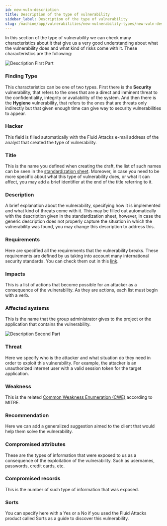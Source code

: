 ```yaml
---
id: new-vuln-description
title: Description of the type of vulnerability
sidebar_label: Description of the type of vulnerability
slug: /machine/app/vulnerabilities/new-vulnerability-types/new-vuln-description
---
```


In this section of the type of vulnerability
we can check many characteristics about it
that give us a very good understanding
about what the vulnerability does
and what kind of risks come with it.
These characteristics are the following:

![Description First Part](/img/web/vulnerabilities/new-vulnerability-types/new-vuln-description/vuln-description-part1.png)

### Finding Type
This characteristics can be
one of two types.
First there is the **Security** vulnerability,
that refers to the ones
that are a direct and inminent threat
to the confidentiality,
integrity or availability of the system.
And then there is the **Hygiene** vulnerability,
that refers to the ones
that are threats only indirectly
but that given enough time
can give way to security vulnerabilities to appear.

### Hacker
This field is filled automatically
with the Fluid Attacks e-mail address
of the analyst that created
the type of vulnerability.

### Title
This is the name you defined
when creating the draft,
the list of such names
can be seen in the
[standardization sheet](https://docs.google.com/spreadsheets/d/1L37WnF6enoC8Ws8vs9sr0G29qBLwbe-3ztbuopu1nvc/).
Moreover,
in case you need to be more specific
about what this type of vulnerability does,
or what it can affect,
you may add a brief identifier
at the end of the title
referring to it.

### Description
A brief explanation about the vulnerability,
specifying how it is implemented
and what kind of threats come with it.
This may be filled out automatically
with the description given in the standardization sheet,
however,
in case the generic description
does not properly capture the situation
in which the vulnerability was found,
you may change this description to address this.

### Requirements
Here are specified
all the requirements
that the vulnerability breaks.
These requirements are defined by us
taking into account
many international security standards.
You can check them out
in this [link](/criteria/).

### Impacts
This is a list of actions
that become possible for an attacker
as a consequence of the vulnerability.
As they are actions,
each list must begin with a verb.

### Affected systems
This is the name
that the group administrator
gives to the project
or the application
that contains the vulnerability.

![Description Second Part](/img/web/vulnerabilities/new-vulnerability-types/new-vuln-description/vuln-description-part2.png)

### Threat
Here we specify
who is the attacker
and what situation do they need
in order to exploit this vulnerability.
For example,
the attacker is an unauthorized internet user
with a valid session token
for the target application.

### Weakness
This is the related
[Common Weakness Enumeration (CWE)](https://cwe.mitre.org/data/index.html)
according to MITRE.

### Recommendation
Here we can add a generalized suggestion
aimed to the client
that would help them
solve the vulnerability.

### Compromised attributes
These are the types of information
that were exposed to us
as a consequence
of the exploitation of the vulnerability.
Such as usernames,
passwords, credit cards, etc.

### Compromised records
This is the number
of such type of information
that was exposed.

### Sorts
You can specify here
with a Yes or a No
if you used the Fluid Attacks product
called Sorts
as a guide to discover this vulnerability.
